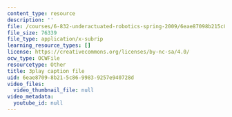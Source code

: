 ```yaml
---
content_type: resource
description: ''
file: /courses/6-832-underactuated-robotics-spring-2009/6eae87098b215c8699839257e940728d_g-VehRFsDcI.vtt
file_size: 76339
file_type: application/x-subrip
learning_resource_types: []
license: https://creativecommons.org/licenses/by-nc-sa/4.0/
ocw_type: OCWFile
resourcetype: Other
title: 3play caption file
uid: 6eae8709-8b21-5c86-9983-9257e940728d
video_files:
  video_thumbnail_file: null
video_metadata:
  youtube_id: null
---
```

